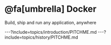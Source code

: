 # @fa[umbrella] Docker

Build, ship and run any application, anywhere

---?include=topics/introduction/PITCHME.md
---?include=topics/history/PITCHME.md
